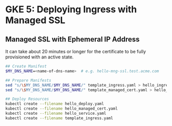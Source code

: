 # GKE 5: Deploying Ingress with Managed SSL



## Managed SSL with Ephemeral IP Address

It can take about 20 minutes or longer for the certificate to be fully provisioned with an active state.

```bash
## Create Manifest
$MY_DNS_NAME=<name-of-dns-name>  # e.g. hello-mng-ssl.test.acme.com

## Prepare Manifests
sed "s/\$MY_DNS_NAME/$MY_DNS_NAME/" template_ingress.yaml > hello_ingress.yaml
sed "s/\$MY_DNS_NAME/$MY_DNS_NAME/" template_managed_cert.yaml > hello_managed_cert.yaml

## Deploy Resources
kubectl create --filename hello_deploy.yaml
kubectl create --filename hello_managed_cert.yaml
kubectl create --filename hello_service.yaml
kubectl create --filename template_ingress.yaml
```
